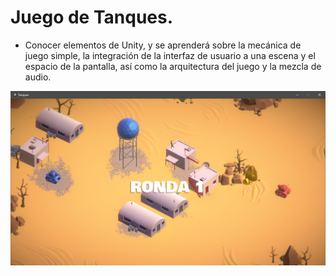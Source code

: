 # Juego de Tanques.

- Conocer elementos de Unity, y se aprenderá sobre la mecánica de juego simple, la integración de la interfaz de usuario a una escena y el espacio de la pantalla, así como la arquitectura del juego y la mezcla de audio.

![Tanques](https://github.com/AlfredoCU/Juego-de-Tanques/blob/master/Img/Tanques.png)
